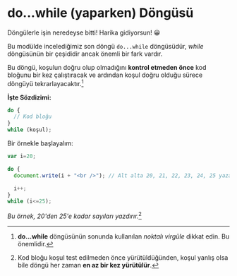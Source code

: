 # do...while (yaparken) Döngüsü

Döngülerle işin neredeyse bitti! Harika gidiyorsun! 😀

Bu modülde incelediğimiz son döngü `do...while` döngüsüdür, *while* döngüsünün bir çeşididir ancak önemli bir fark vardır.

Bu döngü, koşulun doğru olup olmadığını **kontrol etmeden önce** kod bloğunu bir kez çalıştıracak ve ardından koşul doğru olduğu sürece döngüyü tekrarlayacaktır.[^1]

**İşte Sözdizimi:**

```javascript	
do {
  // Kod bloğu
}
while (koşul);
```

  
  [^1]: **do...while** döngüsünün sonunda kullanılan *noktalı virgüle* dikkat edin. Bu önemlidir.

Bir örnekle başlayalım:

```javascript
var i=20;

do {
  document.write(i + "<br />"); // Alt alta 20, 21, 22, 23, 24, 25 yazar.

  i++;  
}
while (i<=25); 
```

*Bu örnek, 20'den 25'e kadar sayıları yazdırır.*[^2]

  [^2]: Kod bloğu koşul test edilmeden önce yürütüldüğünden, koşul yanlış olsa bile döngü her zaman **en az bir kez yürütülür**.


